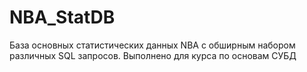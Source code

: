# NBA_StatDB
База основных статистических данных NBA с обширным набором различных SQL запросов. Выполнено для курса по основам СУБД
